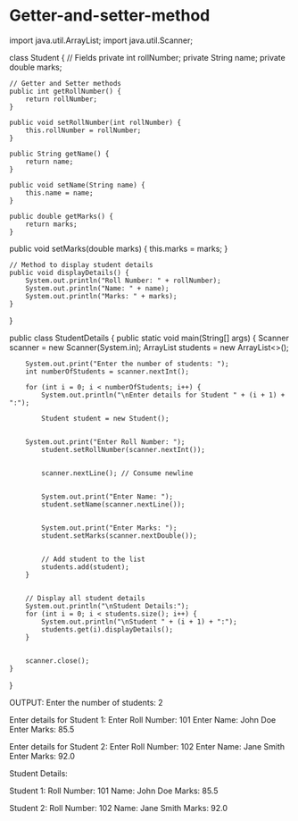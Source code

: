 # Getter-and-setter-method
import java.util.ArrayList;
import java.util.Scanner;

class Student {
    // Fields
    private int rollNumber;
    private String name;
    private double marks;

    // Getter and Setter methods
    public int getRollNumber() {
        return rollNumber;
    }

    public void setRollNumber(int rollNumber) {
        this.rollNumber = rollNumber;
    }

    public String getName() {
        return name;
    }

    public void setName(String name) {
        this.name = name;
    }

    public double getMarks() {
        return marks;
    }


   public void setMarks(double marks) {
        this.marks = marks;
    }

    // Method to display student details
    public void displayDetails() {
        System.out.println("Roll Number: " + rollNumber);
        System.out.println("Name: " + name);
        System.out.println("Marks: " + marks);
    }
}

public class StudentDetails {
    public static void main(String[] args) {
        Scanner scanner = new Scanner(System.in);
        ArrayList<Student> students = new ArrayList<>();

        System.out.print("Enter the number of students: ");
        int numberOfStudents = scanner.nextInt();

        for (int i = 0; i < numberOfStudents; i++) {
            System.out.println("\nEnter details for Student " + (i + 1) + ":");

            Student student = new Student();


        System.out.print("Enter Roll Number: ");
            student.setRollNumber(scanner.nextInt());


            scanner.nextLine(); // Consume newline


            System.out.print("Enter Name: ");
            student.setName(scanner.nextLine());


            System.out.print("Enter Marks: ");
            student.setMarks(scanner.nextDouble());


            // Add student to the list
            students.add(student);
        }


        // Display all student details
        System.out.println("\nStudent Details:");
        for (int i = 0; i < students.size(); i++) {
            System.out.println("\nStudent " + (i + 1) + ":");
            students.get(i).displayDetails();
        }


        scanner.close();
    }
}


OUTPUT:
Enter the number of students: 2


Enter details for Student 1:
Enter Roll Number: 101
Enter Name: John Doe
Enter Marks: 85.5


Enter details for Student 2:
Enter Roll Number: 102
Enter Name: Jane Smith
Enter Marks: 92.0


Student Details:


Student 1:
Roll Number: 101
Name: John Doe
Marks: 85.5


Student 2:
Roll Number: 102
Name: Jane Smith
Marks: 92.0
